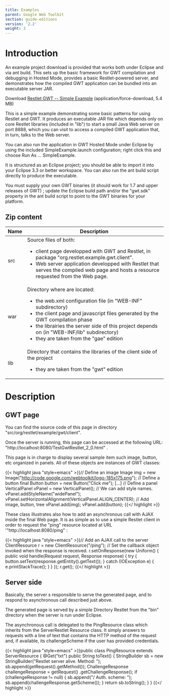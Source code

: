 ```yaml
---
title: Examples
parent: Google Web Toolkit
section: guide-editions
version: '2.2'
weight: 3
---
```

# Introduction

An example project download is provided that works both under Eclipse
and via ant build.  This sets up the basic framework for GWT compilation
and debugging in Hosted Mode, provides a basic Restlet-powered server,
and demonstrates how the compiled GWT application can be bundled into an
executable server JAR.

Download [Restlet GWT -- Simple Example](https://download.restlet.talend.com/technical-resources/restlet-framework/archives/examples/gwt/testGWTRestlet.zip "testGwtRestlet") (application/force-download, 5.4 MB)

This is a simple example demonstrating some basic patterns for using
Restlet and GWT.  It produces an executable JAR file which depends only
on core Restlet libraries (included in "lib") to start a small Java Web
server on port 8888, which you can visit to access a  compiled GWT
application that, in turn, talks to the Web server.

You can also run the application in GWT Hosted Mode under Eclipse by
using the included SimpleExample.launch configuration; right click this
and choose Run As ... SimpleExample.

It is structured as an Eclipse project; you should be able to import it
into your Eclipse 3.3 or better workspace.  You can also run the ant
build script directly to produce the executable.

You must supply your own GWT binaries (it should work for 1.7 and upper
releases of GWT) ; update the Eclipse build path and/or the "gwt.sdk"
property in the ant build script to point to the GWT binaries for your
platform.

## Zip content

Name | Description
-----|------------
src  | Source files of both: <ul><li>client page developped with GWT and Restlet, in package "org.restlet.example.gwt.client".</li><li>Web server application developped with Restlet that serves the compiled web page and hosts a resource requested from the Web page.</li></ul>
war  | Directory where are located: <ul><li>the web.xml configuration file (in "WEB-INF" subdirectory)</li><li>the client page and javascript files generated by the GWT compilation phase</li><li>the librairies the server side of this project depends on (in "WEB-INF/lib" subdirectory)</li><li>they are taken from the "gae" edition</li></ul>
lib  | Directory that contains the libraries of the client side of the project<ul><li>they are taken from the "gwt" edition</li></ul>

# Description

## GWT page

You can find the source code of this page in directory
"src/org/restlet/example/gwt/client".

Once the server is running, this page can be accessed at the following
URL: "http://localhost:8080/TestGwtRestlet\_2\_0.html" .

This page is in charge to display several sample item such image,
button, etc organized in panels. All of these objects are instances of
GWT classes:

{{< highlight java "style=emacs" >}}// Define an image
Image img = new Image("http://code.google.com/webtoolkit/logo-185x175.png");
// Define a button
final Button button = new Button("Click me");
[...]
// Define a panel
VerticalPanel vPanel = new VerticalPanel();
// We can add style names.
vPanel.addStyleName("widePanel");
vPanel.setHorizontalAlignment(VerticalPanel.ALIGN_CENTER);
// Add image, button, tree
vPanel.add(img);
vPanel.add(button);
{{</ highlight >}}

These class illustrates also how to add an asynchronous call with AJAX
inside the final Web page. It is as simple as to use a simple Restlet
client in order to request the "ping" resource located at URL
'"http://localhost:8080/ping" :

{{< highlight java "style=emacs" >}}// Add an AJAX call to the server
ClientResource r = new ClientResource("/ping");
// Set the callback object invoked when the response is received.
r.setOnResponse(new Uniform() {
    public void handle(Request request, Response response) {
        try {
            button.setText(response.getEntity().getText());
        } catch (IOException e) {
             e.printStackTrace();
        }
    }
});
r.get();
{{</ highlight >}}

## Server side

Basically, the server s responsible to serve the generated page, and to
respond to asynchronous call described just above.

The generated page is served by a simple Directory Restlet from the
"bin" directory when the server is run under Eclipse.

The asynchronous call is delegated to the PingResource class which
inherits from the ServerRestlet Resource class. It simply answers to
requests with a line of text that contains the HTTP method of the
request and, if available, its challengeScheme if the user has provided
credentials.

{{< highlight java "style=emacs" >}}public class PingResource extends ServerResource {
    @Get("txt")
    public String toText() {
            StringBuilder sb = new StringBuilder("Restlet server alive. Method: ");
        sb.append(getRequest().getMethod());
        ChallengeResponse challengeResponse = getRequest()
                .getChallengeResponse();
        if (challengeResponse != null) {
            sb.append("/ Auth. scheme: ");
                sb.append(challengeResponse.getScheme());
        }
        return sb.toString();
    }
}
{{</ highlight >}}
